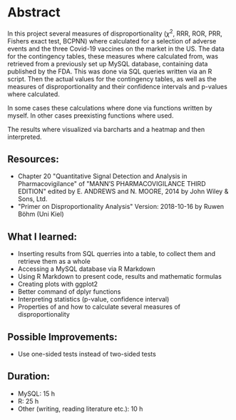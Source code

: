 # Abstract

In this project several measures of disproportionality ($\chi^{2}$, RRR, ROR, PRR, Fishers exact test, BCPNN)
where calculated for a selection of adverse events
and the three Covid-19 vaccines on the market in the US. The data for the contingency tables,
these measures where calculated from, was retrieved 
from a previously set up MySQL database, containing data published by the FDA.
This was done via SQL queries written via an R script. Then the actual values for the
contingency tables, as well as the measures of disproportionality and their confidence intervals and
p-values where calculated.

In some cases these calculations where done via functions written by myself. In other cases
preexisting functions where used.

The results where visualized via barcharts and a heatmap and then interpreted.

## Resources:

- Chapter 20 "Quantitative Signal Detection and Analysis in Pharmacovigilance" of "MANN’S PHARMACOVIGILANCE THIRD EDITION" edited by E. ANDREWS and N. MOORE, 2014 by John Wiley & Sons, Ltd.
- "Primer on Disproportionality Analysis" Version: 2018-10-16 by Ruwen Böhm (Uni Kiel)

## What I learned:

- Inserting results from SQL querries into a table, to collect them and retrieve them as a whole
- Accessing a MySQL database via R Markdown
- Using R Markdown to present code, results and mathematic formulas
- Creating plots with ggplot2
- Better command of dplyr functions
- Interpreting statistics (p-value, confidence interval)
- Properties of and how to calculate several measures of disproportionality

## Possible Improvements:
- Use one-sided tests instead of two-sided tests

## Duration:

- MySQL: 15 h
- R: 25 h
- Other (writing, reading literature etc.): 10 h
